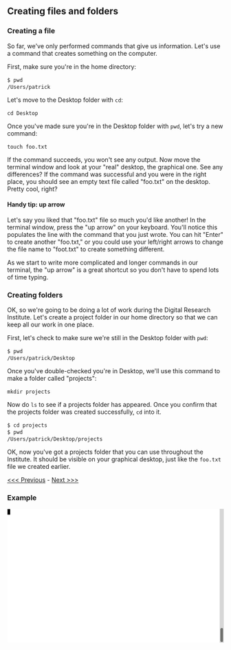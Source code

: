 ## Creating files and folders

### Creating a file

So far, we've only performed commands that give us information. Let's use a command that creates something on the computer. 

First, make sure you're in the home directory:

```
$ pwd
/Users/patrick
```

Let's move to the Desktop folder with `cd`:

```
cd Desktop
```

Once you've made sure you're in the Desktop folder with `pwd`, let's try a new command:

```
touch foo.txt
```

If the command succeeds, you won't see any output. Now move the terminal window and look at your "real" desktop, the graphical one. See any differences? If the command was successful and you were in the right place, you should see an empty text file called "foo.txt" on the desktop. Pretty cool, right?

#### Handy tip: up arrow

Let's say you liked that "foo.txt" file so much you'd like another! In the terminal window, press the "up arrow" on your keyboard. You'll notice this populates the line with the command that you just wrote. You can hit "Enter" to create another "foo.txt," or you could use your left/right arrows to change the file name to "foot.txt" to create something different. 

As we start to write more complicated and longer commands in our terminal, the "up arrow" is a great shortcut so you don't have to spend lots of time typing. 

### Creating folders

OK, so we're going to be doing a lot of work during the Digital Research Institute. Let's create a project folder in our home directory so that we can keep all our work in one place.

First, let's check to make sure we're still in the Desktop folder with `pwd`:

```
$ pwd
/Users/patrick/Desktop
```

Once you've double-checked you're in Desktop, we'll use this command to make a folder called "projects":

```
mkdir projects
```

Now do `ls` to see if a projects folder has appeared. Once you confirm that the projects folder was created successfully, `cd` into it. 

```
$ cd projects
$ pwd
/Users/patrick/Desktop/projects
```

OK, now you've got a projects folder that you can use throughout the Institute. It should be visible on your graphical desktop, just like the `foo.txt` file we created earlier. 

[<<< Previous](navigation.md) - [Next >>>](creating_a_cheat_sheet.md)

### Example

![Creating files and folders](make-file-folder.gif)
